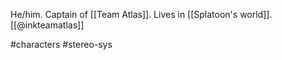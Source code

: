 He/him. Captain of [[Team Atlas]]. Lives in [[Splatoon's world]]. [[@inkteamatlas]]

#characters  #stereo-sys 
